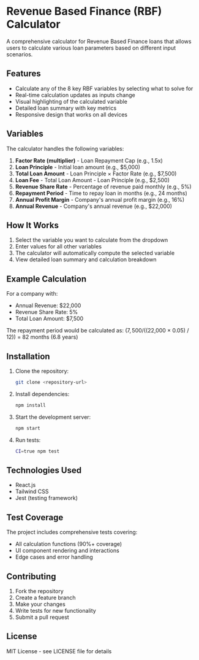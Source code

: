# Revenue Based Finance (RBF) Calculator

A comprehensive calculator for Revenue Based Finance loans that allows users to calculate various loan parameters based on different input scenarios.

## Features

- Calculate any of the 8 key RBF variables by selecting what to solve for
- Real-time calculation updates as inputs change
- Visual highlighting of the calculated variable
- Detailed loan summary with key metrics
- Responsive design that works on all devices

## Variables

The calculator handles the following variables:

1. **Factor Rate (multiplier)** - Loan Repayment Cap (e.g., 1.5x)
2. **Loan Principle** - Initial loan amount (e.g., $5,000)
3. **Total Loan Amount** - Loan Principle × Factor Rate (e.g., $7,500)
4. **Loan Fee** - Total Loan Amount - Loan Principle (e.g., $2,500)
5. **Revenue Share Rate** - Percentage of revenue paid monthly (e.g., 5%)
6. **Repayment Period** - Time to repay loan in months (e.g., 24 months)
7. **Annual Profit Margin** - Company's annual profit margin (e.g., 16%)
8. **Annual Revenue** - Company's annual revenue (e.g., $22,000)

## How It Works

1. Select the variable you want to calculate from the dropdown
2. Enter values for all other variables
3. The calculator will automatically compute the selected variable
4. View detailed loan summary and calculation breakdown

## Example Calculation

For a company with:

- Annual Revenue: $22,000
- Revenue Share Rate: 5%
- Total Loan Amount: $7,500

The repayment period would be calculated as:
($7,500 / (($22,000 × 0.05) / 12)) = 82 months (6.8 years)

## Installation

1. Clone the repository:

   ```bash
   git clone <repository-url>
   ```

2. Install dependencies:

   ```bash
   npm install
   ```

3. Start the development server:

   ```bash
   npm start
   ```

4. Run tests:

   ```bash
   CI=true npm test
   ```

## Technologies Used

- React.js
- Tailwind CSS
- Jest (testing framework)

## Test Coverage

The project includes comprehensive tests covering:

- All calculation functions (90%+ coverage)
- UI component rendering and interactions
- Edge cases and error handling

## Contributing

1. Fork the repository
2. Create a feature branch
3. Make your changes
4. Write tests for new functionality
5. Submit a pull request

## License

MIT License - see LICENSE file for details
